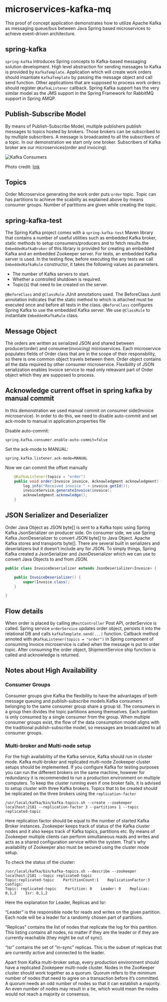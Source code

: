 # microservices-kafka-mq

This proof of concept application demonstrates how to utilize Apache Kafka as messaging queue/bus between Java Spring based microservices to achieve event-driven architecture. 

## spring-kafka

`spring-kafka` introduces Spring concepts to Kafka-based messaging solution development. High level abstraction for sending messages to Kafka is provided by `KafkaTemplate`. Application which will create work orders should insantiate `KafkaTemplate` by passing the message object and call send function. Other applications that are supposed to process work orders should register `@KafkaListener` callback. Spring Kafka support has the very similar model as the JMS support in the Spring Framework for RabbitMQ support in Spring AMQP.


## Publish-Subscribe Model
By means of Publish-Subscribe Model, multiple publishers publish messages to topics hosted by brokers. Those brokers can be subscribed to by multiple subscribers. A message is broadcasted to all the subscribers of a topic. In our demonstration we start only one broker. Subscribers of Kafka broker are our microservices(order and invocing).

![Kafka Consumers](https://forum.huawei.com/enterprise/en/data/attachment/forum/201907/27/155302nzdauhnw1qdih001.png?image.png "Overall Architecture")

Photo credit: [link](https://forum.huawei.com/enterprise/en/profile/2966821?type=posts)

## Topics
Order Microservice generating the work order puts `order` topic. Topic can has partitions to achieve the scability as explained above by means consumer groups. Number of partitions are given while creating the topic. 

## spring-kafka-test
The Spring Kafka project comes with a `spring-kafka-test` Maven library that contains a number of useful utilities such as 
embedded Kafka broker, static methods to setup consumers/producers and to fetch results.the `EmbeddedKafkaBroker` of this library is provided for creating an embedded Kafka and an embedded Zookeeper server. For tests, an embedded Kafka server is used. In the testing flow, before executing the any tests we call `EmbeddedKafkaRule` constructor, it takes the following values as parameters.

- The number of Kafka servers to start.
- Whether a controlled shutdown is required.
- Topic(s) that need to be created on the server.

`@BeforeClass` and `@ClassRule` JUnit annotations used. The BeforeClass Junit annotation indicates that the static method to which is attached must be executed once and before all tests in the class. `@BeforeClass` configures Spring Kafka to use the embedded Kafka server. We use `@ClassRule` to instantiate `EmbeddedKafkaRule` class.

## Message Object
The orders are written as serialized JSON and shared  between producer(order) and consumer(invoicing) microservices. Each microservice populates fields of Order class that are in the scope of their responsbility, so there is one common object travels between them. Order object  contains all the data required by other consumer microservice. Flexibility of JSON serialization enables Invoice service to read only releavant part of Order object which they are supposed to process.

## Acknowledge current offset in spring kafka by manual commit
In this demonstration we used manual commit on consumer side(Invoice microservice). In order to do this, we need to disable auto-commit and set ack-mode to manual in application.properties file 

Disable auto-commit:

`spring.kafka.consumer.enable-auto-commit=false`

Set the ack-mode to MANUAL:

`spring.kafka.listener.ack-mode=MANUAL`

Now we can commit the offset manually

```java
	@KafkaListener(topics = "order")
	public void order(Invoice invoice, Acknowledgment acknowledgment) {
		log.info("Received invoice " + invoice.getId());
		invoiceService.generateInvoice(invoice);
		acknowledgment.acknowledge();
	}

```
## JSON Serializer and Deserializer
Order Java Object as JSON byte[] is sent to a Kafka topic using Spring Kafka JsonSerializer on producer side. On consumer side, we use Spring Kafka JsonDeserializer to convert JSON byte[] to Java Object. Apache Kafka stores and transports byte[]. There are several built in serializers and deserializers but it doesn’t include any for JSON. To simply things, Spring Kafka created a JsonSerializer and JsonDeserializer which we can use to convert Java Objects to and from JSON.

```java
public class InvoiceDeserializer extends JsonDeserializer<Invoice> {

	public InvoiceDeserializer() {
		super(Invoice.class);
	}

}

```

## Flow details
When order is placed by calling `@RestController` Post API, orderService is called. Spring service `orderService` updates order object, persists it into the relational DB and calls `kafkaTemplate.send(...)` function. Callback method annoted with `@KafkaListener(topics = "order")` in Spring component of consuming Invoice microservice is called when the message is put to order topic. After consuming the order object, ShipmentService ship function is called and acknowledge is returned. 

## Notes about High Availability

### Consumer Groups
Consumer groups give Kafka the flexibility to have the advantages of both message queuing and publish-subscribe models.Kafka consumers belonging to the same consumer group share a group id. The consumers in a group then divides the topic partitions among themselves. Each partition is only consumed by a single consumer from the group. When multiple consumer groups exist, the flow of the data consumption model aligns with the traditional publish-subscribe model, so messages are broadcasted to all consumer groups.

### Multi-broker and Multi-node setup
For the high availability of the Kafka service, Kafka should run in cluster mode. Kafka multi-broker and replicated multi-node Zookeeper cluster setups should be implemented. If you configure Kafka for testing purposes you can run the different brokers on the same machine, however for redundancy it is recommended to run a production environment on multiple computers. To keep the cluster running even if one broker fails, it is advised to setup cluster with three Kafka brokers. Topics that to be created should be replicated on the three brokers using the `replication-factor`

```
/usr/local/kafka/bin/kafka-topics.sh --create --zookeeper localhost:2181 --replication-factor 3 --partitions 1 --topic replicated-topic
```
Here replication factor should be equal to the number of started Kafka Broker instances. Zookeeper keeps track of status of the Kafka cluster nodes and it also keeps track of Kafka topics, partitions etc. By means of Zookeeper multiple clients can perform simultaneous reads and writes and acts as a shared configuration service within the system. That's why availability of Zookeeper also must be secured using the cluster mode setup.

To check the status of the cluster:
```
/usr/local/kafka/bin/kafka-topics.sh --describe --zookeeper localhost:2181 --topic replicated-topic
Topic:replicated-topic    PartitionCount:1    ReplicationFactor:3    Configs:
Topic: replicated-topic    Partition: 0    Leader: 0    Replicas: 0,1,2    Isr: 0,1,2
```

Here the explanation for Leader, Replicas and Isr:

“Leader” is the responsible node for reads and writes on the given partition. Each node will be a leader for a randomly chosen part of partitions.

“Replicas” contains the list of nodes that replicate the log for this partition. This listing contains all nodes, no matter if they are the leader or if they are currently reachable (they might be out of sync).

“Isr” contains the set of “in-sync” replicas. This is the subset of replicas that are currently active and connected to the leader.

Apart from Kafka multi-broker setup, every production environment should have a replicated Zookepeer multi-node cluster. Nodes in the ZooKeeper cluster should work together as a quorum. Quorum refers to the minimum number of nodes that need to agree on a transaction before it’s committed. A quorum needs an odd number of nodes so that it can establish a majority. An even number of nodes may result in a tie, which would mean the nodes would not reach a majority or consensus.
